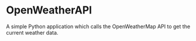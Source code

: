 # OpenWeatherAPI
A simple Python application which calls the OpenWeatherMap API to get the current weather data.

